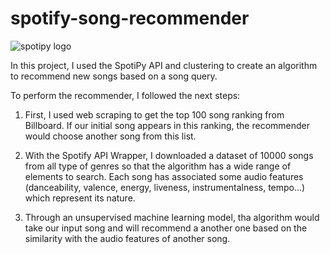 # spotify-song-recommender
![spotipy logo](https://user-images.githubusercontent.com/79402322/120002527-37cc3080-bfd5-11eb-9bf2-0868e314e2f6.png)


In this project, I used the SpotiPy API and clustering to create an algorithm to recommend new songs based on a song query.

To perform the recommender, I followed the next steps: 

1. First, I used web scraping to get the top 100 song ranking from Billboard. If our initial song appears in this ranking, the recommender would choose another song from this list.

2. With the Spotify API Wrapper, I downloaded a dataset of 10000 songs from all type of genres so that the algorithm has a wide range of elements to search. Each song has associated some audio features (danceability, valence, energy, liveness, instrumentalness, tempo...) which represent its nature.

3. Through an unsupervised machine learning model, tha algorithm would take our input song and will recommend a another one based on the similarity with the audio features of another song.
